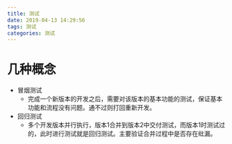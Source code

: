 ```yaml
---
title: 测试
date: 2019-04-13 14:29:56
tags: 测试
categories: 测试
---
```


# 几种概念

- 冒烟测试
  - 完成一个新版本的开发之后，需要对该版本的基本功能的测试，保证基本功能和流程没有问题。通不过则打回重新开发。
- 回归测试
  - 多个开发版本并行执行，版本1合并到版本2中交付测试，而版本1时测试过的，此时进行测试就是回归测试。主要验证合并过程中是否存在纰漏。